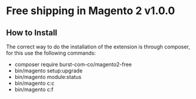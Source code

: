 Free shipping in Magento 2 v1.0.0
=====================

How to Install
--------------

The correct way to do the installation of the extension is through composer, for this use the following commands:

- composer require burst-com-co/magento2-free
- bin/magento setup:upgrade
- bin/magento module:status
- bin/magento c:c
- bin/magento c:f
